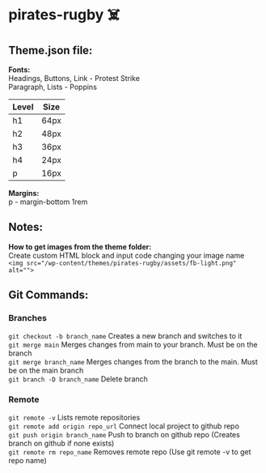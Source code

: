 # pirates-rugby ☠️

## Theme.json file:
**Fonts:**\
Headings, Buttons, Link - Protest Strike\
Paragraph, Lists - Poppins 

| Level | Size |
| -- | ---- |
| h1 | 64px |
| h2 | 48px |
| h3 | 36px |
| h4 | 24px |
| p  | 16px |

**Margins:**\
p - margin-bottom 1rem

## Notes:
**How to get images from the theme folder:**\
Create custom HTML block and input code changing your image name\
`<img src="/wp-content/themes/pirates-rugby/assets/fb-light.png" alt="">`


## Git Commands:
### Branches
`git checkout -b branch_name`  Creates a new branch and switches to it\
`git merge main`  Merges changes from main to your branch. Must be on the branch\
`git merge branch_name`  Merges changes from the branch to the main. Must be on the main branch\
`git branch -D branch_name` Delete branch

### Remote
`git remote -v` Lists remote repositories\
`git remote add origin repo_url` Connect local project to github repo\
`git push origin branch_name` Push to branch on github repo (Creates branch on github if none exists)\
`git remote rm repo_name` Removes remote repo (Use git remote -v to get repo name)

